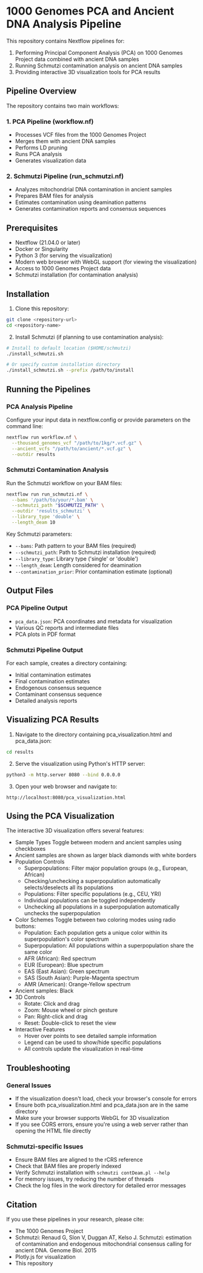 # 1000 Genomes PCA and Ancient DNA Analysis Pipeline

This repository contains Nextflow pipelines for:
1. Performing Principal Component Analysis (PCA) on 1000 Genomes Project data combined with ancient DNA samples
2. Running Schmutzi contamination analysis on ancient DNA samples
3. Providing interactive 3D visualization tools for PCA results

## Pipeline Overview

The repository contains two main workflows:

### 1. PCA Pipeline (workflow.nf)
- Processes VCF files from the 1000 Genomes Project
- Merges them with ancient DNA samples
- Performs LD pruning
- Runs PCA analysis
- Generates visualization data

### 2. Schmutzi Pipeline (run_schmutzi.nf)
- Analyzes mitochondrial DNA contamination in ancient samples
- Prepares BAM files for analysis
- Estimates contamination using deamination patterns
- Generates contamination reports and consensus sequences

## Prerequisites

- Nextflow (21.04.0 or later)
- Docker or Singularity
- Python 3 (for serving the visualization)
- Modern web browser with WebGL support (for viewing the visualization)
- Access to 1000 Genomes Project data
- Schmutzi installation (for contamination analysis)

## Installation

1. Clone this repository:
```bash
git clone <repository-url>
cd <repository-name>
```

2. Install Schmutzi (if planning to use contamination analysis):
```bash
# Install to default location ($HOME/schmutzi)
./install_schmutzi.sh

# Or specify custom installation directory
./install_schmutzi.sh --prefix /path/to/install
```

## Running the Pipelines

### PCA Analysis Pipeline

Configure your input data in nextflow.config or provide parameters on the command line:

```bash
nextflow run workflow.nf \
  --thousand_genomes_vcf "/path/to/1kg/*.vcf.gz" \
  --ancient_vcfs "/path/to/ancient/*.vcf.gz" \
  --outdir results
```

### Schmutzi Contamination Analysis

Run the Schmutzi workflow on your BAM files:

```bash
nextflow run run_schmutzi.nf \
  --bams '/path/to/your/*.bam' \
  --schmutzi_path "$SCHMUTZI_PATH" \
  --outdir 'results_schmutzi' \
  --library_type 'double' \
  --length_deam 10
```

Key Schmutzi parameters:
- `--bams`: Path pattern to your BAM files (required)
- `--schmutzi_path`: Path to Schmutzi installation (required)
- `--library_type`: Library type ('single' or 'double')
- `--length_deam`: Length considered for deamination
- `--contamination_prior`: Prior contamination estimate (optional)

## Output Files

### PCA Pipeline Output
- `pca_data.json`: PCA coordinates and metadata for visualization
- Various QC reports and intermediate files
- PCA plots in PDF format

### Schmutzi Pipeline Output
For each sample, creates a directory containing:
- Initial contamination estimates
- Final contamination estimates
- Endogenous consensus sequence
- Contaminant consensus sequence
- Detailed analysis reports

## Visualizing PCA Results

1. Navigate to the directory containing pca_visualization.html and pca_data.json:
```bash
cd results
```

2. Serve the visualization using Python's HTTP server:
```bash
python3 -m http.server 8080 --bind 0.0.0.0
```

3. Open your web browser and navigate to:
```
http://localhost:8080/pca_visualization.html
```

## Using the PCA Visualization
The interactive 3D visualization offers several features:

- Sample Types
Toggle between modern and ancient samples using checkboxes
- Ancient samples are shown as larger black diamonds with white borders
- Population Controls
  - Superpopulations: Filter major population groups (e.g., European, African)
  - Checking/unchecking a superpopulation automatically selects/deselects all its populations
  - Populations: Filter specific populations (e.g., CEU, YRI)
  - Individual populations can be toggled independently
  - Unchecking all populations in a superpopulation automatically unchecks the superpopulation
- Color Schemes
Toggle between two coloring modes using radio buttons:
  - Population: Each population gets a unique color within its superpopulation's color spectrum
  - Superpopulation: All populations within a superpopulation share the same color
  - AFR (African): Red spectrum
  - EUR (European): Blue spectrum
  - EAS (East Asian): Green spectrum
  - SAS (South Asian): Purple-Magenta spectrum
  - AMR (American): Orange-Yellow spectrum
- Ancient samples: Black
- 3D Controls
  - Rotate: Click and drag
  - Zoom: Mouse wheel or pinch gesture
  - Pan: Right-click and drag
  - Reset: Double-click to reset the view
- Interactive Features
  - Hover over points to see detailed sample information
  - Legend can be used to show/hide specific populations
  - All controls update the visualization in real-time

## Troubleshooting

### General Issues
- If the visualization doesn't load, check your browser's console for errors
- Ensure both pca_visualization.html and pca_data.json are in the same directory
- Make sure your browser supports WebGL for 3D visualization
- If you see CORS errors, ensure you're using a web server rather than opening the HTML file directly

### Schmutzi-specific Issues
- Ensure BAM files are aligned to the rCRS reference
- Check that BAM files are properly indexed
- Verify Schmutzi installation with `schmutzi contDeam.pl --help`
- For memory issues, try reducing the number of threads
- Check the log files in the work directory for detailed error messages

## Citation
If you use these pipelines in your research, please cite:
- The 1000 Genomes Project
- Schmutzi: Renaud G, Slon V, Duggan AT, Kelso J. Schmutzi: estimation of contamination and endogenous mitochondrial consensus calling for ancient DNA. Genome Biol. 2015
- Plotly.js for visualization
- This repository